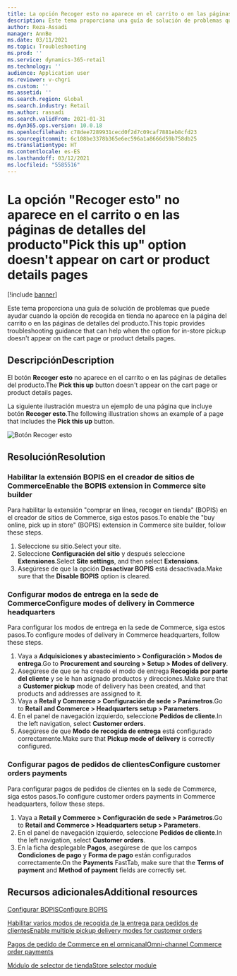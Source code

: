 ```yaml
---
title: La opción Recoger esto no aparece en el carrito o en las páginas de detalles del producto
description: Este tema proporciona una guía de solución de problemas que puede ayudar cuando la opción de recogida en tienda no aparece en la página del carrito o en las páginas de detalles del producto.
author: Reza-Assadi
manager: AnnBe
ms.date: 03/11/2021
ms.topic: Troubleshooting
ms.prod: ''
ms.service: dynamics-365-retail
ms.technology: ''
audience: Application user
ms.reviewer: v-chgri
ms.custom: ''
ms.assetid: ''
ms.search.region: Global
ms.search.industry: Retail
ms.author: rassadi
ms.search.validFrom: 2021-01-31
ms.dyn365.ops.version: 10.0.18
ms.openlocfilehash: c78dee7289931cecd0f2d7c09caf7881eb8cfd23
ms.sourcegitcommit: 6c108be3378b365e6ec596a1a8666d59b758db25
ms.translationtype: HT
ms.contentlocale: es-ES
ms.lasthandoff: 03/12/2021
ms.locfileid: "5585516"
---
```

# <a name="pick-this-up-option-doesnt-appear-on-cart-or-product-details-pages"></a><span data-ttu-id="f7198-103">La opción "Recoger esto" no aparece en el carrito o en las páginas de detalles del producto</span><span class="sxs-lookup"><span data-stu-id="f7198-103">"Pick this up" option doesn't appear on cart or product details pages</span></span>

[!include [banner](../../includes/banner.md)]

<span data-ttu-id="f7198-104">Este tema proporciona una guía de solución de problemas que puede ayudar cuando la opción de recogida en tienda no aparece en la página del carrito o en las páginas de detalles del producto.</span><span class="sxs-lookup"><span data-stu-id="f7198-104">This topic provides troubleshooting guidance that can help when the option for in-store pickup doesn't appear on the cart page or product details pages.</span></span>

## <a name="description"></a><span data-ttu-id="f7198-105">Descripción</span><span class="sxs-lookup"><span data-stu-id="f7198-105">Description</span></span>

<span data-ttu-id="f7198-106">El botón **Recoger esto** no aparece en el carrito o en las páginas de detalles del producto.</span><span class="sxs-lookup"><span data-stu-id="f7198-106">The **Pick this up** button doesn't appear on the cart page or product details pages.</span></span>

<span data-ttu-id="f7198-107">La siguiente ilustración muestra un ejemplo de una página que incluye botón **Recoger esto**.</span><span class="sxs-lookup"><span data-stu-id="f7198-107">The following illustration shows an example of a page that includes the **Pick this up** button.</span></span>

![Botón Recoger esto](media/pickup-button-missing.jpg)

## <a name="resolution"></a><span data-ttu-id="f7198-109">Resolución</span><span class="sxs-lookup"><span data-stu-id="f7198-109">Resolution</span></span>

### <a name="enable-the-bopis-extension-in-commerce-site-builder"></a><span data-ttu-id="f7198-110">Habilitar la extensión BOPIS en el creador de sitios de Commerce</span><span class="sxs-lookup"><span data-stu-id="f7198-110">Enable the BOPIS extension in Commerce site builder</span></span>

<span data-ttu-id="f7198-111">Para habilitar la extensión "comprar en línea, recoger en tienda" (BOPIS) en el creador de sitios de Commerce, siga estos pasos.</span><span class="sxs-lookup"><span data-stu-id="f7198-111">To enable the "buy online, pick up in store" (BOPIS) extension in Commerce site builder, follow these steps.</span></span>

1. <span data-ttu-id="f7198-112">Seleccione su sitio.</span><span class="sxs-lookup"><span data-stu-id="f7198-112">Select your site.</span></span>
1. <span data-ttu-id="f7198-113">Seleccione **Configuración del sitio** y después seleccione **Extensiones**.</span><span class="sxs-lookup"><span data-stu-id="f7198-113">Select **Site settings**, and then select **Extensions**.</span></span>
1. <span data-ttu-id="f7198-114">Asegúrese de que la opción **Desactivar BOPIS** está desactivada.</span><span class="sxs-lookup"><span data-stu-id="f7198-114">Make sure that the **Disable BOPIS** option is cleared.</span></span>

### <a name="configure-modes-of-delivery-in-commerce-headquarters"></a><span data-ttu-id="f7198-115">Configurar modos de entrega en la sede de Commerce</span><span class="sxs-lookup"><span data-stu-id="f7198-115">Configure modes of delivery in Commerce headquarters</span></span>

<span data-ttu-id="f7198-116">Para configurar los modos de entrega en la sede de Commerce, siga estos pasos.</span><span class="sxs-lookup"><span data-stu-id="f7198-116">To configure modes of delivery in Commerce headquarters, follow these steps.</span></span>

1. <span data-ttu-id="f7198-117">Vaya a **Adquisiciones y abastecimiento \> Configuración \> Modos de entrega**.</span><span class="sxs-lookup"><span data-stu-id="f7198-117">Go to **Procurement and sourcing \> Setup \> Modes of delivery**.</span></span>
1. <span data-ttu-id="f7198-118">Asegúrese de que se ha creado el modo de entrega **Recogida por parte del cliente** y se le han asignado productos y direcciones.</span><span class="sxs-lookup"><span data-stu-id="f7198-118">Make sure that a **Customer pickup** mode of delivery has been created, and that products and addresses are assigned to it.</span></span>
1. <span data-ttu-id="f7198-119">Vaya a **Retail y Commerce \> Configuración de sede \> Parámetros**.</span><span class="sxs-lookup"><span data-stu-id="f7198-119">Go to **Retail and Commerce \> Headquarters setup \> Parameters**.</span></span>
1. <span data-ttu-id="f7198-120">En el panel de navegación izquierdo, seleccione **Pedidos de cliente**.</span><span class="sxs-lookup"><span data-stu-id="f7198-120">In the left navigation, select **Customer orders**.</span></span>
1. <span data-ttu-id="f7198-121">Asegúrese de que **Modo de recogida de entrega** está configurado correctamente.</span><span class="sxs-lookup"><span data-stu-id="f7198-121">Make sure that **Pickup mode of delivery** is correctly configured.</span></span>

### <a name="configure-customer-orders-payments"></a><span data-ttu-id="f7198-122">Configurar pagos de pedidos de clientes</span><span class="sxs-lookup"><span data-stu-id="f7198-122">Configure customer orders payments</span></span>

<span data-ttu-id="f7198-123">Para configurar pagos de pedidos de clientes en la sede de Commerce, siga estos pasos.</span><span class="sxs-lookup"><span data-stu-id="f7198-123">To configure customer orders payments in Commerce headquarters, follow these steps.</span></span>

1. <span data-ttu-id="f7198-124">Vaya a **Retail y Commerce \> Configuración de sede \> Parámetros**.</span><span class="sxs-lookup"><span data-stu-id="f7198-124">Go to **Retail and Commerce \> Headquarters setup \> Parameters**.</span></span>
1. <span data-ttu-id="f7198-125">En el panel de navegación izquierdo, seleccione **Pedidos de cliente**.</span><span class="sxs-lookup"><span data-stu-id="f7198-125">In the left navigation, select **Customer orders**.</span></span>
1. <span data-ttu-id="f7198-126">En la ficha desplegable **Pagos**, asegúrese de que los campos **Condiciones de pago** y **Forma de pago** están configurados correctamente.</span><span class="sxs-lookup"><span data-stu-id="f7198-126">On the **Payments** FastTab, make sure that the **Terms of payment** and **Method of payment** fields are correctly set.</span></span>

## <a name="additional-resources"></a><span data-ttu-id="f7198-127">Recursos adicionales</span><span class="sxs-lookup"><span data-stu-id="f7198-127">Additional resources</span></span>

[<span data-ttu-id="f7198-128">Configurar BOPIS</span><span class="sxs-lookup"><span data-stu-id="f7198-128">Configure BOPIS</span></span>](../cpe-bopis.md)

[<span data-ttu-id="f7198-129">Habilitar varios modos de recogida de la entrega para pedidos de clientes</span><span class="sxs-lookup"><span data-stu-id="f7198-129">Enable multiple pickup delivery modes for customer orders</span></span>](../multiple-pickup-modes.md)

[<span data-ttu-id="f7198-130">Pagos de pedido de Commerce en el omnicanal</span><span class="sxs-lookup"><span data-stu-id="f7198-130">Omni-channel Commerce order payments</span></span>](../dev-itpro/commerce-payments.md)

[<span data-ttu-id="f7198-131">Módulo de selector de tienda</span><span class="sxs-lookup"><span data-stu-id="f7198-131">Store selector module</span></span>](../store-selector.md)
